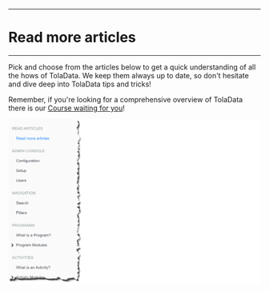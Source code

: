 ****
# Read more articles
---

Pick and choose from the articles below to get a quick understanding of all the hows of TolaData. We keep them always up to date, so don't hesitate and dive deep into TolaData tips and tricks!

Remember, if you're looking for a comprehensive overview of TolaData there is our [Course waiting for you](https://help.toladata.com/en/toladata-course/about-this-course.html)!

![](/assets/toc2.PNG)




